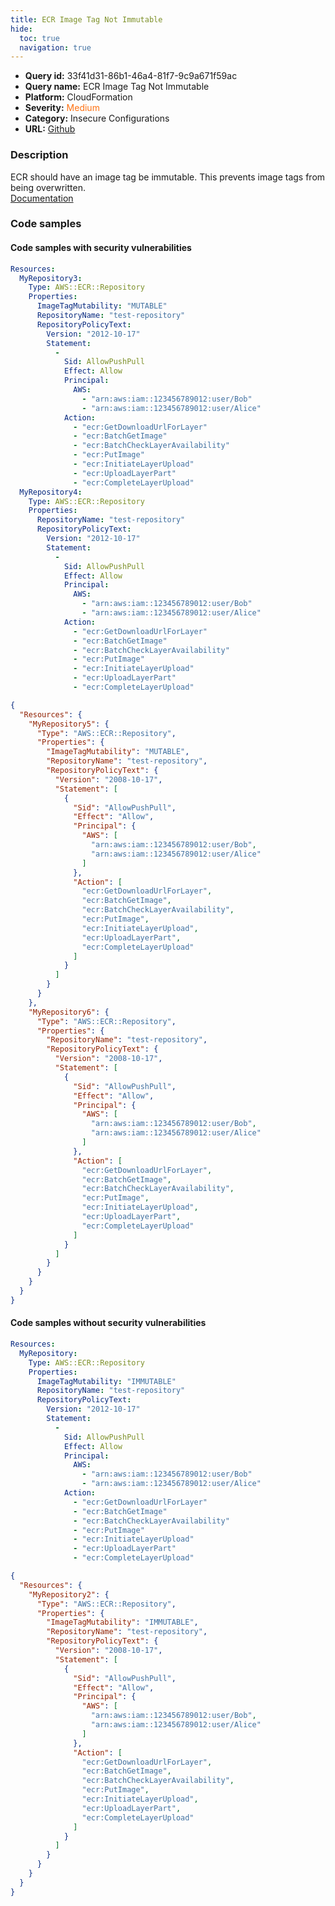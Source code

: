```yaml
---
title: ECR Image Tag Not Immutable
hide:
  toc: true
  navigation: true
---
```


<style>
  .highlight .hll {
    background-color: #ff171742;
  }
  .md-content {
    max-width: 1100px;
    margin: 0 auto;
  }
</style>

-   **Query id:** 33f41d31-86b1-46a4-81f7-9c9a671f59ac
-   **Query name:** ECR Image Tag Not Immutable
-   **Platform:** CloudFormation
-   **Severity:** <span style="color:#ff7213">Medium</span>
-   **Category:** Insecure Configurations
-   **URL:** [Github](https://github.com/Checkmarx/kics/tree/master/assets/queries/cloudFormation/aws/ecr_image_tag_not_immutable)

### Description
ECR should have an image tag be immutable. This prevents image tags from being overwritten.<br>
[Documentation](https://docs.aws.amazon.com/AWSCloudFormation/latest/UserGuide/aws-resource-ecr-repository.html)

### Code samples
#### Code samples with security vulnerabilities
```yaml title="Positive test num. 1 - yaml file" hl_lines="27 5"
Resources:
  MyRepository3:
    Type: AWS::ECR::Repository
    Properties:
      ImageTagMutability: "MUTABLE"
      RepositoryName: "test-repository"
      RepositoryPolicyText:
        Version: "2012-10-17"
        Statement:
          -
            Sid: AllowPushPull
            Effect: Allow
            Principal:
              AWS:
                - "arn:aws:iam::123456789012:user/Bob"
                - "arn:aws:iam::123456789012:user/Alice"
            Action:
              - "ecr:GetDownloadUrlForLayer"
              - "ecr:BatchGetImage"
              - "ecr:BatchCheckLayerAvailability"
              - "ecr:PutImage"
              - "ecr:InitiateLayerUpload"
              - "ecr:UploadLayerPart"
              - "ecr:CompleteLayerUpload"
  MyRepository4:
    Type: AWS::ECR::Repository
    Properties:
      RepositoryName: "test-repository"
      RepositoryPolicyText:
        Version: "2012-10-17"
        Statement:
          -
            Sid: AllowPushPull
            Effect: Allow
            Principal:
              AWS:
                - "arn:aws:iam::123456789012:user/Bob"
                - "arn:aws:iam::123456789012:user/Alice"
            Action:
              - "ecr:GetDownloadUrlForLayer"
              - "ecr:BatchGetImage"
              - "ecr:BatchCheckLayerAvailability"
              - "ecr:PutImage"
              - "ecr:InitiateLayerUpload"
              - "ecr:UploadLayerPart"
              - "ecr:CompleteLayerUpload"

```
```json title="Positive test num. 2 - json file" hl_lines="36 6"
{
  "Resources": {
    "MyRepository5": {
      "Type": "AWS::ECR::Repository",
      "Properties": {
        "ImageTagMutability": "MUTABLE",
        "RepositoryName": "test-repository",
        "RepositoryPolicyText": {
          "Version": "2008-10-17",
          "Statement": [
            {
              "Sid": "AllowPushPull",
              "Effect": "Allow",
              "Principal": {
                "AWS": [
                  "arn:aws:iam::123456789012:user/Bob",
                  "arn:aws:iam::123456789012:user/Alice"
                ]
              },
              "Action": [
                "ecr:GetDownloadUrlForLayer",
                "ecr:BatchGetImage",
                "ecr:BatchCheckLayerAvailability",
                "ecr:PutImage",
                "ecr:InitiateLayerUpload",
                "ecr:UploadLayerPart",
                "ecr:CompleteLayerUpload"
              ]
            }
          ]
        }
      }
    },
    "MyRepository6": {
      "Type": "AWS::ECR::Repository",
      "Properties": {
        "RepositoryName": "test-repository",
        "RepositoryPolicyText": {
          "Version": "2008-10-17",
          "Statement": [
            {
              "Sid": "AllowPushPull",
              "Effect": "Allow",
              "Principal": {
                "AWS": [
                  "arn:aws:iam::123456789012:user/Bob",
                  "arn:aws:iam::123456789012:user/Alice"
                ]
              },
              "Action": [
                "ecr:GetDownloadUrlForLayer",
                "ecr:BatchGetImage",
                "ecr:BatchCheckLayerAvailability",
                "ecr:PutImage",
                "ecr:InitiateLayerUpload",
                "ecr:UploadLayerPart",
                "ecr:CompleteLayerUpload"
              ]
            }
          ]
        }
      }
    }
  }
}

```


#### Code samples without security vulnerabilities
```yaml title="Negative test num. 1 - yaml file"
Resources:
  MyRepository:
    Type: AWS::ECR::Repository
    Properties:
      ImageTagMutability: "IMMUTABLE"
      RepositoryName: "test-repository"
      RepositoryPolicyText:
        Version: "2012-10-17"
        Statement:
          -
            Sid: AllowPushPull
            Effect: Allow
            Principal:
              AWS:
                - "arn:aws:iam::123456789012:user/Bob"
                - "arn:aws:iam::123456789012:user/Alice"
            Action:
              - "ecr:GetDownloadUrlForLayer"
              - "ecr:BatchGetImage"
              - "ecr:BatchCheckLayerAvailability"
              - "ecr:PutImage"
              - "ecr:InitiateLayerUpload"
              - "ecr:UploadLayerPart"
              - "ecr:CompleteLayerUpload"

```
```json title="Negative test num. 2 - json file"
{
  "Resources": {
    "MyRepository2": {
      "Type": "AWS::ECR::Repository",
      "Properties": {
        "ImageTagMutability": "IMMUTABLE",
        "RepositoryName": "test-repository",
        "RepositoryPolicyText": {
          "Version": "2008-10-17",
          "Statement": [
            {
              "Sid": "AllowPushPull",
              "Effect": "Allow",
              "Principal": {
                "AWS": [
                  "arn:aws:iam::123456789012:user/Bob",
                  "arn:aws:iam::123456789012:user/Alice"
                ]
              },
              "Action": [
                "ecr:GetDownloadUrlForLayer",
                "ecr:BatchGetImage",
                "ecr:BatchCheckLayerAvailability",
                "ecr:PutImage",
                "ecr:InitiateLayerUpload",
                "ecr:UploadLayerPart",
                "ecr:CompleteLayerUpload"
              ]
            }
          ]
        }
      }
    }
  }
}

```
